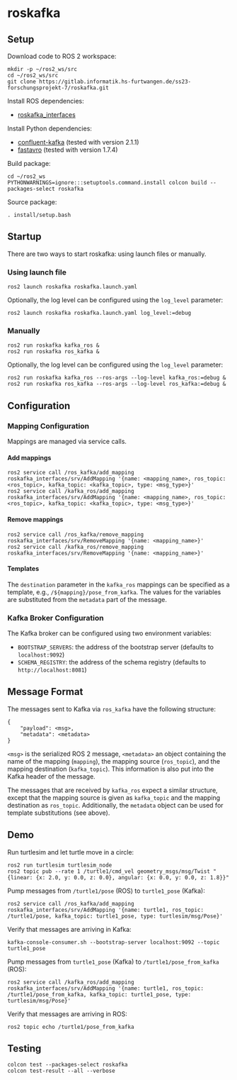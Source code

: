 # roskafka

## Setup

Download code to ROS 2 workspace:

    mkdir -p ~/ros2_ws/src
    cd ~/ros2_ws/src
    git clone https://gitlab.informatik.hs-furtwangen.de/ss23-forschungsprojekt-7/roskafka.git

Install ROS dependencies:
- [roskafka_interfaces](https://gitlab.informatik.hs-furtwangen.de/ss23-forschungsprojekt-7/roskafka_interfaces)

Install Python dependencies:
- [confluent-kafka](https://pypi.org/project/confluent-kafka/) (tested with version 2.1.1)
- [fastavro](https://pypi.org/project/fastavro/) (tested with version 1.7.4)

Build package:

    cd ~/ros2_ws
    PYTHONWARNINGS=ignore:::setuptools.command.install colcon build --packages-select roskafka

Source package:

    . install/setup.bash


## Startup

There are two ways to start roskafka: using launch files or manually.

### Using launch file

    ros2 launch roskafka roskafka.launch.yaml

Optionally, the log level can be configured using the `log_level` parameter:

    ros2 launch roskafka roskafka.launch.yaml log_level:=debug

### Manually

    ros2 run roskafka kafka_ros &
    ros2 run roskafka ros_kafka &

Optionally, the log level can be configured using the `log_level` parameter:

    ros2 run roskafka kafka_ros --ros-args --log-level kafka_ros:=debug &
    ros2 run roskafka ros_kafka --ros-args --log-level ros_kafka:=debug &


## Configuration

### Mapping Configuration

Mappings are managed via service calls.

#### Add mappings

    ros2 service call /ros_kafka/add_mapping roskafka_interfaces/srv/AddMapping '{name: <mapping_name>, ros_topic: <ros_topic>, kafka_topic: <kafka_topic>, type: <msg_type>}'
    ros2 service call /kafka_ros/add_mapping roskafka_interfaces/srv/AddMapping '{name: <mapping_name>, ros_topic: <ros_topic>, kafka_topic: <kafka_topic>, type: <msg_type>}'

#### Remove mappings

    ros2 service call /ros_kafka/remove_mapping roskafka_interfaces/srv/RemoveMapping '{name: <mapping_name>}'
    ros2 service call /kafka_ros/remove_mapping roskafka_interfaces/srv/RemoveMapping '{name: <mapping_name>}'

#### Templates

The `destination` parameter in the `kafka_ros` mappings can be specified as a
template, e.g., `/${mapping}/pose_from_kafka`. The values for the variables are
substituted from the `metadata` part of the message.

### Kafka Broker Configuration

The Kafka broker can be configured using two environment variables:
- `BOOTSTRAP_SERVERS`: the address of the bootstrap server (defaults to
  `localhost:9092`)
- `SCHEMA_REGISTRY`: the address of the schema registry (defaults to
  `http://localhost:8081`)


## Message Format

The messages sent to Kafka via `ros_kafka` have the following structure:

    {
        "payload": <msg>,
        "metadata": <metadata>
    }

`<msg>` is the serialized ROS 2 message, `<metadata>` an object containing the
name of the mapping (`mapping`), the mapping source (`ros_topic`), and the
mapping destination (`kafka_topic`). This information is also put into the
Kafka header of the message.

The messages that are received by `kafka_ros` expect a similar structure,
except that the mapping source is given as `kafka_topic` and the mapping
destination as `ros_topic`.  Additionally, the `metadata` object can be used
for template substitutions (see above).


## Demo

Run turtlesim and let turtle move in a circle:

    ros2 run turtlesim turtlesim_node
    ros2 topic pub --rate 1 /turtle1/cmd_vel geometry_msgs/msg/Twist "{linear: {x: 2.0, y: 0.0, z: 0.0}, angular: {x: 0.0, y: 0.0, z: 1.8}}"

Pump messages from `/turtle1/pose` (ROS) to `turtle1_pose` (Kafka):

    ros2 service call /ros_kafka/add_mapping roskafka_interfaces/srv/AddMapping '{name: turtle1, ros_topic: /turtle1/pose, kafka_topic: turtle1_pose, type: turtlesim/msg/Pose}'

Verify that messages are arriving in Kafka:

    kafka-console-consumer.sh --bootstrap-server localhost:9092 --topic turtle1_pose

Pump messages from `turtle1_pose` (Kafka) to `/turtle1/pose_from_kafka` (ROS):

    ros2 service call /kafka_ros/add_mapping roskafka_interfaces/srv/AddMapping '{name: turtle1, ros_topic: /turtle1/pose_from_kafka, kafka_topic: turtle1_pose, type: turtlesim/msg/Pose}'

Verify that messages are arriving in ROS:

    ros2 topic echo /turtle1/pose_from_kafka


## Testing

    colcon test --packages-select roskafka
    colcon test-result --all --verbose
